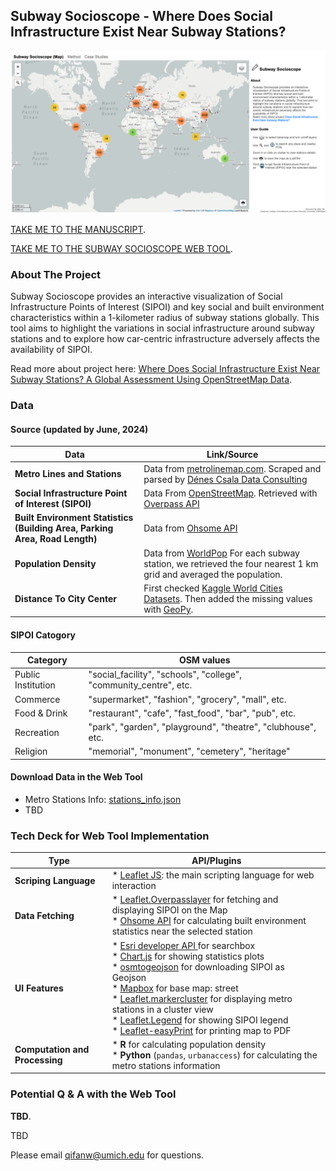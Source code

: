 ## Subway Socioscope - Where Does Social Infrastructure Exist Near Subway Stations?

![Interactive Web tool](screenshots/default.png)

[TAKE ME TO THE MANUSCRIPT](TBD).

[TAKE ME TO THE SUBWAY SOCIOSCOPE WEB TOOL](https://qifan-wu.github.io/testWebMap/).

### About The Project

Subway Socioscope provides an interactive visualization of Social Infrastructure Points of Interest (SIPOI) and key social and built environment characteristics within a 1-kilometer radius of subway stations globally. This tool aims to highlight the variations in social infrastructure around subway stations and to explore how car-centric infrastructure adversely affects the availability of SIPOI.

Read more about project here: [Where Does Social Infrastructure Exist Near Subway Stations? A Global Assessment Using OpenStreetMap Data](https://www.xiaofanliang.com/project/sipoi/).

### Data

#### Source (updated by June, 2024)
| Data          | Link/Source |
| ------------- | ------------- |
| **Metro Lines and Stations** | Data from [metrolinemap.com](https://www.metrolinemap.com/). Scraped and parsed by [Dénes Csala Data Consulting](https://github.com/denesdata/kontext/tree/master/metro)|
| **Social Infrastructure Point of Interest (SIPOI)** | Data From [OpenStreetMap](https://www.openstreetmap.org/). Retrieved with [Overpass API](https://overpass-api.de/) |
| **Built Environment Statistics (Building Area, Parking Area, Road Length)** | Data from [Ohsome API](https://docs.ohsome.org/ohsome-api/stable/endpoints.html)
| **Population Density** | Data from [WorldPop](https://www.worldpop.org/) For each subway station, we retrieved the four nearest 1 km grid and averaged the population.|
| **Distance To City Center** | First checked [Kaggle World Cities Datasets](https://www.kaggle.com/datasets/viswanathanc/world-cities-datasets/data). Then added the missing values with [GeoPy](https://geopy.readthedocs.io/en/stable/). |

#### SIPOI Catogory
| Category | OSM values|
| ------------- | ------------- |
| Public Institution | "social_facility", "schools", "college", "community_centre", etc.
| Commerce | "supermarket", "fashion", "grocery", "mall", etc. |
| Food & Drink| "restaurant", "cafe", "fast_food", "bar", "pub", etc. |
| Recreation | "park", "garden", "playground", "theatre", "clubhouse", etc. |
| Religion | "memorial", "monument", "cemetery", "heritage" |


#### Download Data in the Web Tool
* Metro Stations Info:  [stations_info.json](https://github.com/qifan-wu/testWebMap/blob/main/data/stations_info.json)
* TBD


### Tech Deck for Web Tool Implementation
| Type | API/Plugins|
| ------------- | ------------- |
| **Scriping Language** | * [Leaflet JS](https://leafletjs.com/): the main scripting language for web interaction
| **Data Fetching** | * [Leaflet.Overpasslayer](https://github.com/plepe/overpass-layer) for fetching and displaying SIPOI on the Map <br> * [Ohsome API](https://docs.ohsome.org/ohsome-api/stable/endpoints.html) for calculating built environment statistics near the selected station
| **UI Features** | * [Esri developer API ](https://developers.arcgis.com/api-keys/) for searchbox <br> * [Chart.js](https://www.chartjs.org/) for showing statistics plots <br> * [osmtogeojson](https://github.com/tyrasd/osmtogeojson) for downloading SIPOI as Geojson <br> * [Mapbox](https://www.mapbox.com/) for base map: street <br> * [Leaflet.markercluster](https://github.com/Leaflet/Leaflet.markercluster) for displaying metro stations in a cluster view <br> * [Leaflet.Legend](https://github.com/ptma/Leaflet.Legend) for showing SIPOI legend <br> * [Leaflet-easyPrint](https://github.com/rowanwins/leaflet-easyPrint) for printing map to PDF
| **Computation and Processing** | * **R** for calculating population density <br> * **Python** (`pandas`, `urbanaccess`) for calculating the metro stations information <br>


### Potential Q & A with the Web Tool

**TBD**.

TBD

Please email qifanw@umich.edu for questions.